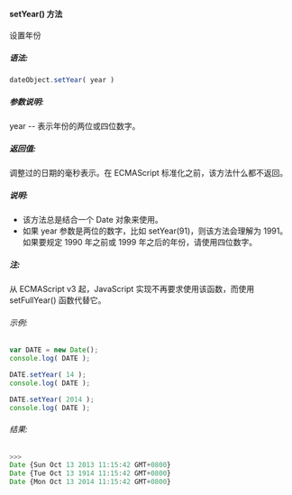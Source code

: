 #### setYear() 方法

  设置年份

##### 语法:

  ```javascript
  dateObject.setYear( year )
  ```

##### 参数说明:

  year -- 表示年份的两位或四位数字。

##### 返回值:

  调整过的日期的毫秒表示。在 ECMAScript 标准化之前，该方法什么都不返回。

##### 说明:

  - 该方法总是结合一个 Date 对象来使用。
  - 如果 year 参数是两位的数字，比如 setYear(91)，则该方法会理解为 1991。如果要规定 1990 年之前或 1999 年之后的年份，请使用四位数字。

##### 注:

  从 ECMAScript v3 起，JavaScript 实现不再要求使用该函数，而使用 setFullYear() 函数代替它。

###### 示例:

  ```javascript
  var DATE = new Date();
  console.log( DATE );
  
  DATE.setYear( 14 );
  console.log( DATE );
  
  DATE.setYear( 2014 );
  console.log( DATE );
  ```

###### 结果:

  ```javascript
  >>>
  Date {Sun Oct 13 2013 11:15:42 GMT+0800}
  Date {Tue Oct 13 1914 11:15:42 GMT+0800}
  Date {Mon Oct 13 2014 11:15:42 GMT+0800}
  ```

